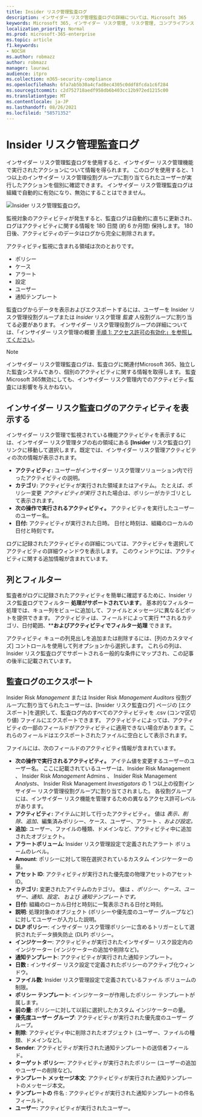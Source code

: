 ```yaml
---
title: Insider リスク管理監査ログ
description: インサイダー リスク管理監査ログの詳細については、Microsoft 365
keywords: Microsoft 365, インサイダー リスク管理, リスク管理, コンプライアンス
localization_priority: Normal
ms.prod: microsoft-365-enterprise
ms.topic: article
f1.keywords:
- NOCSH
ms.author: robmazz
author: robmazz
manager: laurawi
audience: itpro
ms.collection: m365-security-compliance
ms.openlocfilehash: 6fa7ab5b30a4cfad8ec4305c0ddf8fcda1c6f284
ms.sourcegitcommit: c2d752718aedf958db6b403cc12b972ed1215c00
ms.translationtype: MT
ms.contentlocale: ja-JP
ms.lasthandoff: 08/26/2021
ms.locfileid: "58571352"
---
```

# <a name="insider-risk-management-audit-log"></a>Insider リスク管理監査ログ

インサイダー リスク管理監査ログを使用すると、インサイダー リスク管理機能で実行されたアクションについて情報を得られます。 このログを使用すると、1 つ以上のインサイダー リスク管理役割グループに割り当てられたユーザーが実行したアクションを個別に確認できます。 インサイダー リスク管理監査ログは組織で自動的に有効になり、無効にすることはできません。

![Insider リスク管理監査ログ。](../media/insider-risk-audit-log.png)

監視対象のアクティビティが発生すると、監査ログは自動的に直ちに更新され、ログはアクティビティに関する情報を 180 日間 (約 6 か月間) 保持します。 180 日後、アクティビティのデータはログから完全に削除されます。

アクティビティ監視に含まれる領域は次のとおりです。

- ポリシー
- ケース
- アラート
- 設定
- ユーザー
- 通知テンプレート

監査ログからデータを表示およびエクスポートするには、ユーザーを Insider リスク管理役割グループまたは *Insider* リスク管理 *監査* 人役割グループに割り当てる必要があります。 インサイダー リスク管理役割グループの詳細については、「インサイダー リスク管理の概要 [手順 1: アクセス許可の有効化」を参照してください](insider-risk-management-configure.md#step-1-enable-permissions-for-insider-risk-management)。

> [!NOTE]
> インサイダー リスク管理監査ログは、監査ログに関連付Microsoft 365、独立した監査システムであり、個別のアクティビティに関する情報を取得します。 監査Microsoft 365無効にしても、インサイダー リスク管理内でのアクティビティ監査には影響を与えかねない。

## <a name="view-activity-in-the-insider-risk-audit-log"></a>インサイダー リスク監査ログのアクティビティを表示する

インサイダー リスク管理で監視されている機能アクティビティを表示するには、インサイダー リスク管理タブの右の領域にある **[Insider** リスク監査ログ] リンクに移動して選択します。既定では、インサイダー リスク管理アクティビティの次の情報が表示されます。

- **アクティビティ:** ユーザーがインサイダー リスク管理ソリューション内で行ったアクティビティの説明。
- **カテゴリ:** アクティビティが実行された領域またはアイテム。 たとえば、ポリシー変更 *アクティビティが実行* された場合は、ポリシーがカテゴリとして表示されます。
- **次の操作で実行されるアクティビティ。** アクティビティを実行したユーザーのユーザー名。
- **日付:** アクティビティが実行された日時。 日付と時刻は、組織のローカルの日付と時刻です。

ログに記録されたアクティビティの詳細については、アクティビティを選択してアクティビティの詳細ウィンドウを表示します。 このウィンドウには、アクティビティに関する追加情報が含まれています。

## <a name="columns-and-filtering"></a>列とフィルター

監査者がログに記録されたアクティビティを簡単に確認するために、Insider リスク監査ログでフィルター **処理がサポートされています**。 基本的なフィルター処理では、キュー列をビューに追加して、ファイルとメッセージに異なるピボットを提供できます。 アクティビティは、フィールドによって実行 **されるカテゴリ、日付範囲、****およびアクティビティでフィルター処理** できます。

アクティビティ キューの列見出しを追加または削除するには、[列のカスタマイズ] コントロールを使用して列オプションから選択します。 これらの列は、Insider リスク監査ログでサポートされる一般的な条件にマップされ、この記事の後半に記載されています。

## <a name="audit-log-export"></a>監査ログのエクスポート

Insider Risk *Management* または Insider Risk *Management Auditors* 役割グループに割り当てられたユーザーは、[Insider リスク監査ログ] ページの [エクスポート]を選択して、監査ログ内のすべてのアクティビティを .csv (コンマ区切り値) ファイルにエクスポートできます。 アクティビティによっては、アクティビティの一部のフィールドがアクティビティに適用できない場合があります。これらのフィールドはエクスポートされたファイルに空白として表示されます。

ファイルには、次のフィールドのアクティビティ情報が含まれています。

- **次の操作で実行されるアクティビティ。** アイテム値を変更するユーザーのユーザー名。 ここに記載されているユーザーは、Insider Risk Management 、 [](insider-risk-management-configure.md#step-1-enable-permissions-for-insider-risk-management)Insider Risk *Management* Admins 、 Insider Risk Management *Analysts*、 Insider Risk Management *Investigators* の 1 つ以上の役割インサイダー リスク管理役割グループに割り当てされました。  各役割グループには、インサイダー リスク機能を管理するための異なるアクセス許可レベルがあります。
- **アクティビティ:** アイテムに対して行ったアクティビティ。 値は *表示、削除、追加*、編集済みポリシー、ケース、ユーザー、アラート *、および設定。*
- **追加:** ユーザー、ファイルの種類、ドメインなど、アクティビティ中に追加されたオブジェクト。
- **アラートボリューム**: Insider リスク管理設定で定義されたアラート ボリュームのレベル。
- **Amount**: ポリシーに対して現在選択されているカスタム インジケーターの量。
- **アセット ID**: アクティビティが実行された優先度の物理アセットのアセット ID。
- **カテゴリ:** 変更されたアイテムのカテゴリ。 値は *、ポリシー、ケース、ユーザー、通知、設定、* および *通知テンプレートです。*
- **日付:** 組織のローカル日付と時刻に一覧表示される日付と時刻。
- **説明**: 処理対象のオブジェクト (ポリシーや優先度のユーザー グループなど) に対してユーザーが入力した説明。
- **DLP ポリシー**: インサイダー リスク管理ポリシーに含めるトリガーとして選択されたデータ損失防止 (DLP) ポリシー。
- **インジケーター**: アクティビティが実行されたインサイダー リスク設定内のインジケーター (インジケーターの追加や削除など)。
- **通知テンプレート**: アクティビティが実行された通知テンプレート。
- **日数 :** インサイダー リスク設定で定義されたポリシーのアクティブ化ウィンドウ。
- **ファイル数**: Insider リスク管理設定で定義されているファイル ボリュームの制限。
- **ポリシー テンプレート**: インジケーターが作用したポリシー テンプレートが属します。
- **前の量**: ポリシーに対して以前に選択したカスタム インジケーターの量。
- **優先度ユーザー グループ**: アクティビティが実行された優先度のユーザー グループ。
- **削除**: アクティビティ中に削除されたオブジェクト (ユーザー、ファイルの種類、ドメインなど)。
- **Sender**: アクティビティが実行された通知テンプレートの送信者フィールド。
- **ターゲット ポリシー**: アクティビティが実行されたポリシー (ユーザーの追加やユーザーの削除など)。
- **テンプレート メッセージ本文**: アクティビティが実行された通知テンプレートのメッセージ本文。
- **テンプレートの** 件名 : アクティビティが実行された通知テンプレートの件名フィールド。
- **ユーザー:** アクティビティが実行されたユーザー。
